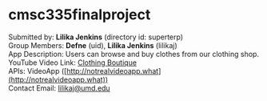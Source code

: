 # cmsc335finalproject
Submitted by: **Lilika Jenkins** (directory id: superterp)  
Group Members: **Defne** (uid), **Lilika Jenkins** 
(lilikaj)  
App Description: Users can browse and buy clothes from our clothing shop.
YouTube Video Link: [Clothing Boutique](https://www.youtube.com/MyAmazingAPP)  
APIs: VideoApp ([http://notrealvideoapp.what](http://notrealvideoapp.what))  
Contact Email: [lilikaj@umd.edu](mailto:lilikaj@umd.edu)  
